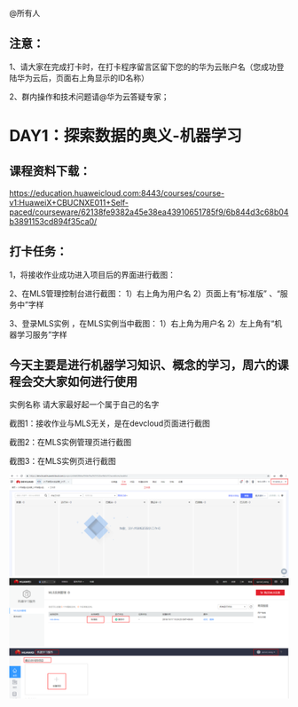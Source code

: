 @所有人  

## 注意：    

1、请大家在完成打卡时，在打卡程序留言区留下您的的华为云账户名（您成功登陆华为云后，页面右上角显示的ID名称）
   
2、群内操作和技术问题请@华为云答疑专家；


# DAY1：探索数据的奥义-机器学习

##  课程资料下载：
https://education.huaweicloud.com:8443/courses/course-v1:HuaweiX+CBUCNXE011+Self-paced/courseware/62138fe9382a45e38ea43910651785f9/6b844d3c68b04b3891153cd894f35ca0/

## 打卡任务：
1，将接收作业成功进入项目后的界面进行截图：

2、在MLS管理控制台进行截图：
1）右上角为用户名
2）页面上有“标准版” 、“服务中”字样

3、登录MLS实例 ，在MLS实例当中截图：
1）右上角为用户名
2）左上角有“机器学习服务”字样


##  今天主要是进行机器学习知识、概念的学习，周六的课程会交大家如何进行使用


实例名称 请大家最好起一个属于自己的名字

截图1：接收作业与MLS无关，是在devcloud页面进行截图

截图2：在MLS实例管理页进行截图

截图3：在MLS实例页进行截图


![](https://raw.githubusercontent.com/latermonk/AI_21DAY/master/01/PNG/01.png)
![](https://raw.githubusercontent.com/latermonk/AI_21DAY/master/01/PNG/02.png)
![](https://raw.githubusercontent.com/latermonk/AI_21DAY/master/01/PNG/03.png)